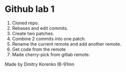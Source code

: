 # Github lab 1

1. Cloned repo.
2. Rebases and edit commits.
3. Create two patches.
4. Combine 2 commits into one patch.
5. Rename the current remote and add another remote.
6. Get code from the remote
7. Made cherry-pick from gitlab remote.

Made by Dmitry Korenko IB-91mn
